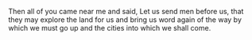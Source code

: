 Then all of you came near me and said, Let us send men before us, that they may explore the land for us and bring us word again of the way by which we must go up and the cities into which we shall come.
